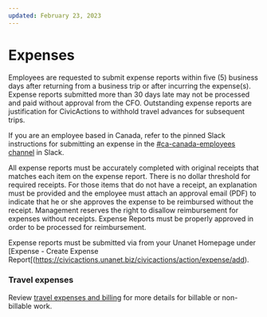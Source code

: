 ```yaml
---
updated: February 23, 2023
---
```


# Expenses

Employees are requested to submit expense reports within five (5) business days after returning from a business trip or after incurring the expense(s). Expense reports submitted more than 30 days late may not be processed and paid without approval from the CFO. Outstanding expense reports are justification for CivicActions to withhold travel advances for subsequent trips.

If you are an employee based in Canada, refer to the pinned Slack instructions for submitting an expense in the [#ca-canada-employees channel](https://civicactions.slack.com/messages/ca-canada-employees/) in Slack.

All expense reports must be accurately completed with original receipts that matches each item on the expense report. There is no dollar threshold for required receipts. For those items that do not have a receipt, an explanation must be provided and the employee must attach an approval email (PDF) to indicate that he or she approves the expense to be reimbursed without the receipt. Management reserves the right to disallow reimbursement for expenses without receipts. Expense Reports must be properly approved in order to be processed for reimbursement.

Expense reports must be submitted via from your Unanet Homepage under [Expense - Create Expense Report[(https://civicactions.unanet.biz/civicactions/action/expense/add).

### Travel expenses

Review [travel expenses and billing](travel-time-tracking-and-expenses.md) for more details for billable or non-billable work.
